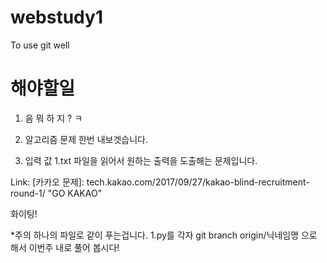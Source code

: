 # webstudy1
To use git well
# 해야할일
1. 음 뭐 하 지 ? ㅋ 
2. 알고리즘 문제 한번 내보겟습니다.

3. 입력 값 1.txt 파일을 읽어서 원하는 출력을 도출해는 문제입니다.

Link: [카카오 문제]: tech.kakao.com/2017/09/27/kakao-blind-recruitment-round-1/ "GO KAKAO"

화이팅!

*주의 하나의 파일로 같이 푸는겁니다. 1.py를 각자 git branch origin/닉네임명 으로 해서 이번주 내로 풀어 봅시다!
